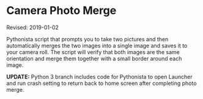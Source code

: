 # Camera Photo Merge

Revised: 2019-01-02

Pythonista script that prompts you to take two pictures and then automatically merges the two images into a single image and saves it to your camera roll. The script will verify that both images are the same orientation and merge them together with a small border around each image. 

**UPDATE:** Python 3 branch includes code for Pythonista to open Launcher and run crash setting to return back to home screen after completing photo merge. 
